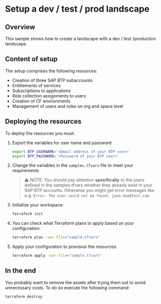 # Setup a dev / test / prod landscape

## Overview

This sample shows how to create a landscape with a dev / test /production landscape. 

## Content of setup

The setup comprises the following resources:

- Creation of three SAP BTP subaccounts
- Entitlements of services
- Subscriptions to applications
- Role collection assignments to users
- Creation of CF environments
- Management of users and roles on org and space level

## Deploying the resources

To deploy the resources you must:

1. Export the variables for user name and password

   ```bash
   export BTP_USERNAME='<Email address of your BTP user>'
   export BTP_PASSWORD='<Password of your BTP user>'
   ```

2. Change the variables in the `samples.tfvars` file to meet your requirements

   > ⚠ NOTE: You should pay attention **specifically** to the users defined in the samples.tfvars whether they already exist in your SAP BTP accounts. Otherwise you might get error messages like e.g. `Error: The user could not be found: jane.doe@test.com`.


3. Initialize your workspace:

   ```bash
   terraform init
   ```

4. You can check what Terraform plans to apply based on your configuration:

   ```bash
   terraform plan -var-file="sample.tfvars"
   ```

5. Apply your configuration to provision the resources:

   ```bash
   terraform apply -var-file="sample.tfvars"
   ```

## In the end

You probably want to remove the assets after trying them out to avoid unnecessary costs. To do so execute the following command:

```bash
terraform destroy
```
